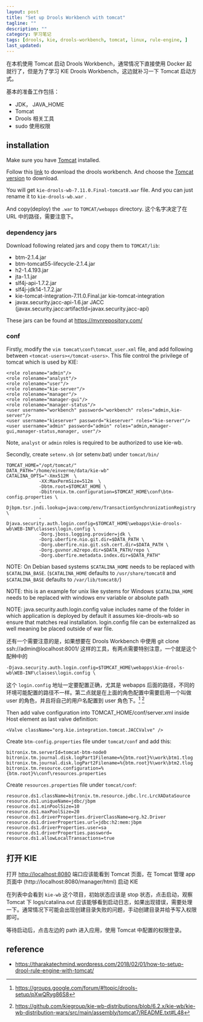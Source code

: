```yaml
---
layout: post
title: "Set up Drools Workbench with tomcat"
tagline: ""
description: ""
category: 学习笔记
tags: [drools, kie, drools-workbench, tomcat, linux, rule-engine, ]
last_updated:
---
```


在本机使用 Tomcat 启动 Drools Workbench，通常情况下直接使用 Docker 起就行了，但是为了学习 KIE Drools Workbench，这边就补习一下 Tomcat 启动方式。

基本的准备工作包括：

- JDK， JAVA_HOME
- Tomcat
- Drools 相关工具
- sudo 使用权限

## installation
Make sure you have [Tomcat](/post/2018/12/tomcat-usage.html) installed.

Follow this [link](http://drools.org/download/download.html) to download the drools workbench. And choose the [Tomcat version](https://download.jboss.org/drools/release/7.11.0.Final/) to download.

You will get `kie-drools-wb-7.11.0.Final-tomcat8.war` file. And you can just rename it to `kie-drools-wb.war` .

And copy(deploy) the `.war` to `TOMCAT/webapps` directory. 这个名字决定了在 URL 中的路径，需要注意下。

### dependency jars
Download following related jars and copy them to `TOMCAT/lib`:

- btm-2.1.4.jar
- btm-tomcat55-lifecycle-2.1.4.jar
- h2-1.4.193.jar
- jta-1.1.jar
- slf4j-api-1.7.2.jar
- slf4j-jdk14-1.7.2.jar
- kie-tomcat-integration-7.11.0.Final.jar kie-tomcat-integration
- javax.security.jacc-api-1.6.jar JACC (javax.security.jacc:artifactId=javax.security.jacc-api)

These jars can be found at <https://mvnrepository.com/>

### conf
Firstly, modify the `vim tomcat\conf\tomcat_user.xml` file, and add following between `<tomcat-users></tomcat-users>`. This file control the privilege of tomcat which is used by KIE:

    <role rolename="admin"/>
    <role rolename="analyst"/>
    <role rolename="user"/>
    <role rolename="kie-server"/>
    <role rolename="manager"/>
    <role rolename="manager-gui"/>
    <role rolename="manager-status"/>
    <user username="workbench" password="workbench" roles="admin,kie-server"/>
    <user username="kieserver" password="kieserver" roles="kie-server"/>
    <user username="admin" password="admin" roles="admin,manager-gui,manager-status,manager, user"/>

Note, `analyst` or `admin` roles is required to be authorized to use kie-wb.

Secondly, create `setenv.sh` (or setenv.bat) under `tomcat/bin/`

    TOMCAT_HOME="/opt/tomcat/"
    DATA_PATH="/home/einverne/data/kie-wb"
    CATALINA_OPTS="-Xmx512M  \
                -XX:MaxPermSize=512m  \
                -Dbtm.root=$TOMCAT_HOME \
                -Dbitronix.tm.configuration=$TOMCAT_HOME\conf\btm-config.properties \
                -Djbpm.tsr.jndi.lookup=java:comp/env/TransactionSynchronizationRegistry \
                -Djava.security.auth.login.config=$TOMCAT_HOME\webapps\kie-drools-wb\WEB-INF\classes\login.config \
                -Dorg.jboss.logging.provider=jdk \
                -Dorg.uberfire.nio.git.dir=$DATA_PATH \
                -Dorg.uberfire.nio.git.ssh.cert.dir=$DATA_PATH \
                -Dorg.guvnor.m2repo.dir=$DATA_PATH/repo \
                -Dorg.uberfire.metadata.index.dir=$DATA_PATH"

NOTE: On Debian based systems `$CATALINA_HOME` needs to be replaced with `$CATALINA_BASE`. (`$CATALINA_HOME` defaults to `/usr/share/tomcat8` and `$CATALINA_BASE` defaults to `/var/lib/tomcat8/`)

NOTE: this is an example for unix like systems for Windows `$CATALINA_HOME` needs to be replaced with windows env variable or absolute path

NOTE: java.security.auth.login.config value includes name of the folder in which application is deployed by default it assumes kie-drools-wb so ensure that matches real installation.
login.config file can be externalized as well meaning be placed outside of war file.

还有一个需要注意的是，如果想要在 Drools Workbench 中使用 git clone ssh://admin@localhost:8001/ 这样的工具，有两点需要特别注意，一个就是这个配种中的

    -Djava.security.auth.login.config=$TOMCAT_HOME\webapps\kie-drools-wb\WEB-INF\classes\login.config \

这个 `login.config` 地址一定要配置正确，尤其是 webapps 后面的路径，不同的环境可能配置的路径不一样。第二点就是在上面的角色配置中需要启用一个叫做 user 的角色，并且将自己的用户名配置到 user 角色下。[^login] [^github]

[^login]: <https://groups.google.com/forum/#!topic/drools-setup/pXwQRyg86S8>
[^github]: <https://github.com/kiegroup/kie-wb-distributions/blob/6.2.x/kie-wb/kie-wb-distribution-wars/src/main/assembly/tomcat7/README.txt#L48>

Then add valve configuration into TOMCAT_HOME/conf/server.xml inside Host element as last valve definition:

    <Valve className="org.kie.integration.tomcat.JACCValve" />

Create `btm-config.properties` file under `tomcat/conf` and add this:

    bitronix.tm.serverId=tomcat-btm-node0
    bitronix.tm.journal.disk.logPart1Filename=%{btm.root}%\work\btm1.tlog
    bitronix.tm.journal.disk.logPart2Filename=%{btm.root}%\work\btm2.tlog
    bitronix.tm.resource.configuration=%{btm.root}%\conf\resources.properties

Create `resources.properties` file under `tomcat/conf`:

    resource.ds1.className=bitronix.tm.resource.jdbc.lrc.LrcXADataSource
    resource.ds1.uniqueName=jdbc/jbpm
    resource.ds1.minPoolSize=10
    resource.ds1.maxPoolSize=20
    resource.ds1.driverProperties.driverClassName=org.h2.Driver
    resource.ds1.driverProperties.url=jdbc:h2:mem:jbpm
    resource.ds1.driverProperties.user=sa
    resource.ds1.driverProperties.password=
    resource.ds1.allowLocalTransactions=true

## 打开 KIE
打开 <http://localhost:8080> 端口应该能看到 Tomcat 页面，在 Tomcat 管理 app 页面中 (http://localhost:8080/manager/html) 启动 KIE

在列表中会看到 `kie-wb` 这个项目，初始状态应该是 stop 状态，点击启动，观察 Tomcat 下 logs/catalina.out 应该能够看到启动日志，如果出现错误，需要处理一下。通常情况下可能会出现创建目录失败的问题，手动创建目录并给予写入权限即可。

等待启动后，点击左边的 path 进入应用，使用 Tomcat 中配置的权限登录。


## reference

- <https://tharakatechmind.wordpress.com/2018/02/01/how-to-setup-drool-rule-engine-with-tomcat/>
